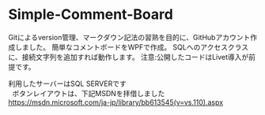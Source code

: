# Simple-Comment-Board
Gitによるversion管理、マークダウン記法の習熟を目的に、GitHubアカウント作成しました。
簡単なコメントボードをWPFで作成。
SQLへのアクセスクラスに、接続文字列を追加すれば動作します。
注意:公開したコードはLivet導入が前提です。
  
利用したサーバーはSQL SERVERです  
  
ボタンレイアウトは、下記MSDNを拝借しました  
https://msdn.microsoft.com/ja-jp/library/bb613545(v=vs.110).aspx
